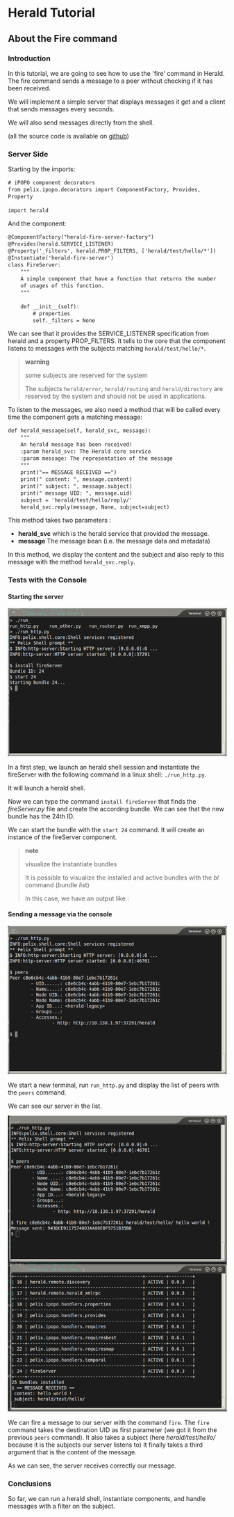 Herald Tutorial
===============

About the Fire command
----------------------

### Introduction

In this tutorial, we are going to see how to use the 'fire' command in Herald. The fire command sends a message to a peer without checking if it has been received.

We will implement a simple server that displays messages it get and a client that sends messages every seconds.

We will also send messages directly from the shell.

(all the source code is available on [github](https://github.com/librallu/cohorte-herald/blob/master/python/tuto_fire.rst))

### Server Side

Starting by the imports:

~~~~ {.sourceCode .python}
# iPOPO component decorators
from pelix.ipopo.decorators import ComponentFactory, Provides, Property

import herald
~~~~

And the component:

~~~~ {.sourceCode .python}
@ComponentFactory("herald-fire-server-factory")
@Provides(herald.SERVICE_LISTENER)
@Property('_filters', herald.PROP_FILTERS, ['herald/test/hello/*'])
@Instantiate('herald-fire-server')
class FireServer:
    """
    A simple component that have a function that returns the number
    of usages of this function.
    """

    def __init__(self):
        # properties
        self._filters = None
~~~~

We can see that it provides the SERVICE\_LISTENER specification from herald and a property PROP\_FILTERS. It tells to the core that the component listens to messages with the subjects matching `herald/test/hello/*`.

> **warning**
>
> some subjects are reserved for the system
>
> The subjects `herald/error`, `herald/routing` and `herald/directory` are reserved by the system and should not be used in applications.

To listen to the messages, we also need a method that will be called every time the component gets a matching message:

~~~~ {.sourceCode .python}
def herald_message(self, herald_svc, message):
    """
    An herald message has been received!
    :param herald_svc: The Herald core service
    :param message: The representation of the message
    """
    print("== MESSAGE RECEIVED ==")
    print(" content: ", message.content)
    print(" subject: ", message.subject)
    print(" message UID: ", message.uid)
    subject = 'herald/test/hello/reply/'
    herald_svc.reply(message, None, subject=subject)
~~~~

This method takes two parameters :

-   **herald\_svc** which is the herald service that provided the message.
-   **message** The message bean (i.e. the message data and metadata)

In this method, we display the content and the subject and also reply to this message with the method `herald_svc.reply`.

### Tests with the Console

#### Starting the server

![image](imgs/fire1.png)

In a first step, we launch an herald shell session and instantiate the fireServer with the following command in a linux shell: `./run_http.py`.

It will launch a herald shell.

Now we can type the command `install fireServer` that finds the *fireServer.py* file and create the according bundle. We can see that the new bundle has the 24th ID.

We can start the bundle with the `start 24` command. It will create an instance of the fireServer component.

> **note**
>
> visualize the instantiate bundles
>
> It is possible to visualize the installed and active bundles with the *bl* command (*b*undle *l*ist)
>
> In this case, we have an output like :

#### Sending a message via the console

![image](imgs/fire2.png)

We start a new terminal, run `run_http.py` and display the list of peers with the `peers` command.

We can see our server in the list.

![image](imgs/fire3.png)

We can fire a message to our server with the command `fire`. The `fire` command takes the destination UID as first parameter (we got it from the previous `peers` command). It also takes a subject (here *herald/test/hello/* because it is the subjects our server listens to) It finally takes a third argument that is the content of the message.

As we can see, the server receives correctly our message.

### Conclusions

So far, we can run a herald shell, instantiate components, and handle messages with a filter on the subject.
